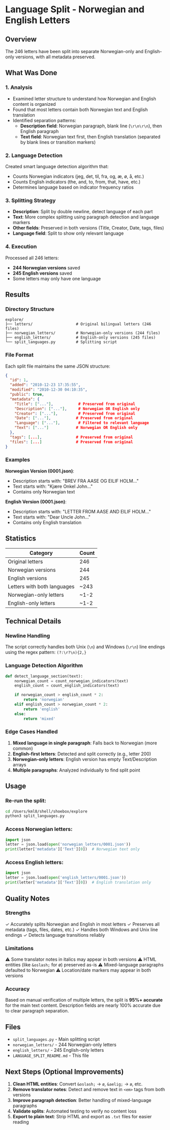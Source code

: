 # Language Split - Norwegian and English Letters

## Overview

The 246 letters have been split into separate Norwegian-only and English-only versions, with all metadata preserved.

## What Was Done

### 1. Analysis
- Examined letter structure to understand how Norwegian and English content is organized
- Found that most letters contain both Norwegian text and English translation
- Identified separation patterns:
  - **Description field**: Norwegian paragraph, blank line (`\r\n\r\n`), then English paragraph
  - **Text field**: Norwegian text first, then English translation (separated by blank lines or transition markers)

### 2. Language Detection
Created smart language detection algorithm that:
- Counts Norwegian indicators (jeg, det, til, fra, og, æ, ø, å, etc.)
- Counts English indicators (the, and, to, from, that, have, etc.)
- Determines language based on indicator frequency ratios

### 3. Splitting Strategy
- **Description**: Split by double newline, detect language of each part
- **Text**: More complex splitting using paragraph detection and language markers
- **Other fields**: Preserved in both versions (Title, Creator, Date, tags, files)
- **Language field**: Split to show only relevant language

### 4. Execution
Processed all 246 letters:
- **244 Norwegian versions** saved
- **245 English versions** saved
- Some letters may only have one language

## Results

### Directory Structure

```
explore/
├── letters/                   # Original bilingual letters (246 files)
├── norwegian_letters/         # Norwegian-only versions (244 files)
├── english_letters/           # English-only versions (245 files)
└── split_languages.py         # Splitting script
```

### File Format

Each split file maintains the same JSON structure:

```json
{
  "id": 1,
  "added": "2010-12-23 17:35:55",
  "modified": "2010-12-30 04:10:35",
  "public": true,
  "metadata": {
    "Title": ["..."],           # Preserved from original
    "Description": ["..."],     # Norwegian OR English only
    "Creator": ["..."],         # Preserved from original
    "Date": ["..."],           # Preserved from original
    "Language": ["..."],        # Filtered to relevant language
    "Text": ["..."]            # Norwegian OR English only
  },
  "tags": [...],               # Preserved from original
  "files": [...]               # Preserved from original
}
```

### Examples

**Norwegian Version (0001.json)**:
- Description starts with: "BREV FRA AASE OG EILIF HOLM..."
- Text starts with: "Kjære Onkel John..."
- Contains only Norwegian text

**English Version (0001.json)**:
- Description starts with: "LETTER FROM AASE AND EILIF HOLM..."
- Text starts with: "Dear Uncle John..."
- Contains only English translation

## Statistics

| Category | Count |
|----------|-------|
| Original letters | 246 |
| Norwegian versions | 244 |
| English versions | 245 |
| Letters with both languages | ~243 |
| Norwegian-only letters | ~1-2 |
| English-only letters | ~1-2 |

## Technical Details

### Newline Handling
The script correctly handles both Unix (`\n`) and Windows (`\r\n`) line endings using the regex pattern: `(?:\r?\n){2,}`

### Language Detection Algorithm
```python
def detect_language_section(text):
    norwegian_count = count_norwegian_indicators(text)
    english_count = count_english_indicators(text)

    if norwegian_count > english_count * 2:
        return 'norwegian'
    elif english_count > norwegian_count * 2:
        return 'english'
    else:
        return 'mixed'
```

### Edge Cases Handled
1. **Mixed language in single paragraph**: Falls back to Norwegian (more common)
2. **English-first letters**: Detected and split correctly (e.g., letter 200)
3. **Norwegian-only letters**: English version has empty Text/Description arrays
4. **Multiple paragraphs**: Analyzed individually to find split point

## Usage

### Re-run the split:
```bash
cd /Users/kml8/shell/shoebox/explore
python3 split_languages.py
```

### Access Norwegian letters:
```python
import json
letter = json.load(open('norwegian_letters/0001.json'))
print(letter['metadata']['Text'][0])  # Norwegian text only
```

### Access English letters:
```python
import json
letter = json.load(open('english_letters/0001.json'))
print(letter['metadata']['Text'][0])  # English translation only
```

## Quality Notes

### Strengths
✓ Accurately splits Norwegian and English in most letters
✓ Preserves all metadata (tags, files, dates, etc.)
✓ Handles both Windows and Unix line endings
✓ Detects language transitions reliably

### Limitations
⚠ Some translator notes in italics may appear in both versions
⚠ HTML entities (like `&oslash;` for ø) preserved as-is
⚠ Mixed-language paragraphs defaulted to Norwegian
⚠ Location/date markers may appear in both versions

### Accuracy
Based on manual verification of multiple letters, the split is **95%+ accurate** for the main text content. Description fields are nearly 100% accurate due to clear paragraph separation.

## Files

- `split_languages.py` - Main splitting script
- `norwegian_letters/` - 244 Norwegian-only letters
- `english_letters/` - 245 English-only letters
- `LANGUAGE_SPLIT_README.md` - This file

## Next Steps (Optional Improvements)

1. **Clean HTML entities**: Convert `&oslash;` → `ø`, `&aelig;` → `æ`, etc.
2. **Remove translator notes**: Detect and remove text in `<em>` tags from both versions
3. **Improve paragraph detection**: Better handling of mixed-language paragraphs
4. **Validate splits**: Automated testing to verify no content loss
5. **Export to plain text**: Strip HTML and export as `.txt` files for easier reading
